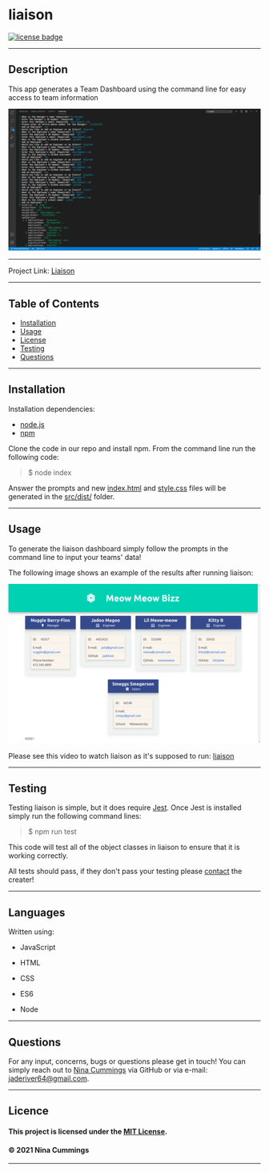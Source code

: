 
# liaison
<a href='https://opensource.org/licenses/MIT'><img src='https://img.shields.io/badge/license-MIT-blueviolet' alt='license badge'></a>

---------------------------------------

## Description
This app generates a Team Dashboard using the command line for easy access to team information

![App Image](lib/images/scrnshot1.png)

---------------------------------------

Project Link: 
[Liaison](https://github.com/jaderiver62/liaison)

---------------------------------------


## Table of Contents
* [Installation](#installation)
* [Usage](#usage)
* [License](#license)
* [Testing](#testing)
* [Questions](#questions)




---------------------------------------

## Installation
Installation dependencies:
* [node.js](https://nodejs.org/en/)
* [npm](https://www.npmjs.com/)

Clone the code in our repo and install npm.  From the command line run the following code:

>
>$ node index
>

Answer the prompts and new [index.html](src/dist/index.html) and [style.css](src/dist/style.css) files will be generated in the [src/dist/](src/dist/) folder.

---------------------------------------

## Usage


To generate the liaison dashboard simply follow the prompts in the command line to input your teams' data!

The following image shows an example of the results after running liaison:


![Project Usage Image](lib/images/screenshot.png)

Please see this video to watch liaison as it's supposed to run: [liaison](https://drive.google.com/file/d/1AzHx7LJeq1fQy4OE3BdHj4xiKCVcP3e0/view)


---------------------------------------

## Testing
Testing liaison is simple, but it does require [Jest](https://jestjs.io/).  Once Jest is installed simply run the following command lines:

>
>$ npm run test
>

This code will test all of the object classes in liaison to ensure that it is working correctly.

All tests should pass, if they don't pass your testing please [contact](#questions) the creater!

---------------------------------------

## Languages


Written using:

                    
* JavaScript
   
* HTML
   
* CSS
   
* ES6

* Node
   


---------------------------------------

## Questions

For any input, concerns, bugs or questions please get in touch!  You can simply reach out to [Nina Cummings](https://github.com/jaderiver62/liaison) via GitHub or via e-mail: jaderiver64@gmail.com.

---------------------------------------

## Licence


#### This project is licensed under the [MIT License](https://opensource.org/licenses/MIT).
#### &copy; 2021 Nina Cummings

---------------------------------------
    